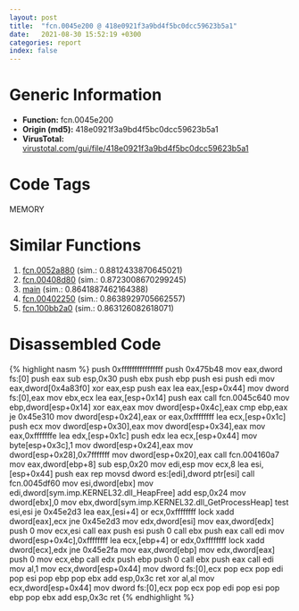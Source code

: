 ```yaml
---
layout: post
title:  "fcn.0045e200 @ 418e0921f3a9bd4f5bc0dcc59623b5a1"
date:   2021-08-30 15:52:19 +0300
categories: report
index: false
---
```


# Generic Information
- **Function:** fcn.0045e200
- **Origin (md5):** 418e0921f3a9bd4f5bc0dcc59623b5a1
- **VirusTotal:** [virustotal.com/gui/file/418e0921f3a9bd4f5bc0dcc59623b5a1][virustotal_ref]

# Code Tags
<span class="tag" id="MEMORY">MEMORY</span>


# Similar Functions

1. [fcn.0052a880][similar_1_ref] (sim.: 0.8812433870645021)
2. [fcn.00408d80][similar_2_ref] (sim.: 0.8723008670299245)
3. [main][similar_3_ref] (sim.: 0.8641887462164388)
4. [fcn.00402250][similar_4_ref] (sim.: 0.8638929705662557)
5. [fcn.100bb2a0][similar_5_ref] (sim.: 0.863126082618071)


# Disassembled Code

{% highlight nasm %}
push 0xffffffffffffffff
push 0x475b48
mov eax,dword fs:[0]
push eax
sub esp,0x30
push ebx
push ebp
push esi
push edi
mov eax,dword[0x4a83f0]
xor eax,esp
push eax
lea eax,[esp+0x44]
mov dword fs:[0],eax
mov ebx,ecx
lea eax,[esp+0x14]
push eax
call fcn.0045c640
mov ebp,dword[esp+0x14]
xor eax,eax
mov dword[esp+0x4c],eax
cmp ebp,eax
je 0x45e310
mov dword[esp+0x24],eax
or eax,0xffffffff
lea ecx,[esp+0x1c]
push ecx
mov dword[esp+0x30],eax
mov dword[esp+0x34],eax
mov eax,0xfffffffe
lea edx,[esp+0x1c]
push edx
lea ecx,[esp+0x44]
mov byte[esp+0x3c],1
mov dword[esp+0x24],eax
mov dword[esp+0x28],0x7fffffff
mov dword[esp+0x20],eax
call fcn.004160a7
mov eax,dword[ebp+8]
sub esp,0x20
mov edi,esp
mov ecx,8
lea esi,[esp+0x44]
push eax
rep movsd dword es:[edi],dword ptr[esi]
call fcn.0045df60
mov esi,dword[ebx]
mov edi,dword[sym.imp.KERNEL32.dll_HeapFree]
add esp,0x24
mov dword[ebx],0
mov ebx,dword[sym.imp.KERNEL32.dll_GetProcessHeap]
test esi,esi
je 0x45e2d3
lea eax,[esi+4]
or ecx,0xffffffff
lock xadd dword[eax],ecx
jne 0x45e2d3
mov edx,dword[esi]
mov eax,dword[edx]
push 0
mov ecx,esi
call eax
push esi
push 0
call ebx
push eax
call edi
mov dword[esp+0x4c],0xffffffff
lea ecx,[ebp+4]
or edx,0xffffffff
lock xadd dword[ecx],edx
jne 0x45e2fa
mov eax,dword[ebp]
mov edx,dword[eax]
push 0
mov ecx,ebp
call edx
push ebp
push 0
call ebx
push eax
call edi
mov al,1
mov ecx,dword[esp+0x44]
mov dword fs:[0],ecx
pop ecx
pop edi
pop esi
pop ebp
pop ebx
add esp,0x3c
ret
xor al,al
mov ecx,dword[esp+0x44]
mov dword fs:[0],ecx
pop ecx
pop edi
pop esi
pop ebp
pop ebx
add esp,0x3c
ret
{% endhighlight %}


[similar_1_ref]: /report/fcn.0052a880@c60344b51fa39a329b92557d24ff7670
[similar_2_ref]: /report/fcn.00408d80@0aa2d73a5300dff2412388945614b507
[similar_3_ref]: /report/main@d9409903542212823b7b4709144a636b
[similar_4_ref]: /report/fcn.00402250@a2475448bf4050c1583e1970984a4d00
[similar_5_ref]: /report/fcn.100bb2a0@89dc67d2f980e8488f97b1bf8cb24258
[virustotal_ref]: https://www.virustotal.com/gui/file/418e0921f3a9bd4f5bc0dcc59623b5a1